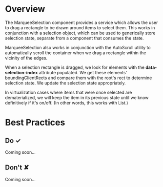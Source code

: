 # Overview
The MarqueeSelection component provides a service which allows the user to drag a rectangle to be drawn around
items to select them. This works in conjunction with a selection object, which can be used to generically store selection state, separate from a component that consumes the state.

MarqueeSelection also works in conjunction with the AutoScroll utility to automatically scroll the container when we drag a rectangle within the vicinity of the edges.

When a selection rectangle is dragged, we look for elements with the **data-selection-index** attribute populated. We get these elements&#39; boundingClientRects and compare them with the root&#39;s rect to determine selection state. We update the selection state appropriately.

In virtualization cases where items that were once selected are dematerialized, we will keep the item in its
previous state until we know definitively if it&#39;s on&#x2F;off. (In other words, this works with List.)


# Best Practices

## Do &#10003;
Coming soon...

## Don't &#10008;
Coming soon...